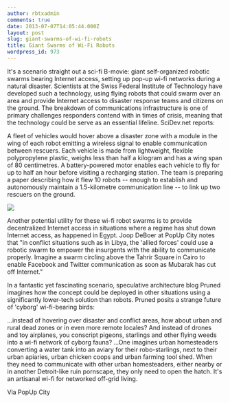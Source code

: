 ```yaml
---
author: rbtxadmin
comments: true
date: 2013-07-07T14:05:44.000Z
layout: post
slug: giant-swarms-of-wi-fi-robots
title: Giant Swarms of Wi-Fi Robots
wordpress_id: 973
---
```


It's a scenario straight out a sci-fi B-movie: giant self-organized robotic swarms bearing Internet access, setting up pop-up wi-fi networks during a natural disaster. Scientists at the Swiss Federal Institute of Technology have developed such a technology, using flying robots that could swarm over an area and provide Internet access to disaster response teams and citizens on the ground. The breakdown of communications infrastructure is one of primary challenges responders contend with in times of crisis, meaning that the technology could be serve as an essential lifeline. SciDev.net reports:

A fleet of vehicles would hover above a disaster zone with a module in the wing of each robot emitting a wireless signal to enable communication between rescuers. Each vehicle is made from lightweight, flexible polypropylene plastic, weighs less than half a kilogram and has a wing span of 80 centimetres. A battery-powered motor enables each vehicle to fly for up to half an hour before visiting a recharging station. The team is preparing a paper describing how it flew 10 robots -- enough to establish and autonomously maintain a 1.5-kilometre communication line -- to link up two rescuers on the ground.

![](http://popupcity.net/wp-content/uploads/2011/03/Robotic-Wi-Fi-swarm-2.jpg)

Another potential utility for these wi-fi robot swarms is to provide decentralized Internet access in situations where a regime has shut down Internet access, as happened in Egypt. Joop DeBoer at PopUp City notes that "in conflict situations such as in Libya, the 'allied forces' could use a robotic swarm to empower the insurgents with the ability to communicate properly. Imagine a swarm circling above the Tahrir Square in Cairo to enable Facebook and Twitter communication as soon as Mubarak has cut off Internet."

In a fantastic yet fascinating scenario, speculative architecture blog Pruned imagines how the concept could be deployed in other situations using a significantly lower-tech solution than robots. Pruned posits a strange future of 'cyborg' wi-fi-bearing birds:

...instead of hovering over disaster and conflict areas, how about urban and rural dead zones or in even more remote locales? And instead of drones and toy airplanes, you conscript pigeons, starlings and other flying weeds into a wi-fi network of cyborg fauna? ...One imagines urban homesteaders converting a water tank into an aviary for their robo-starlings, next to their urban apiaries, urban chicken coops and urban farming tool shed. When they need to communicate with other urban homesteaders, either nearby or in another Detroit-like ruin pornscape, they only need to open the hatch. It's an artisanal wi-fi for networked off-grid living.

Via PopUp City
